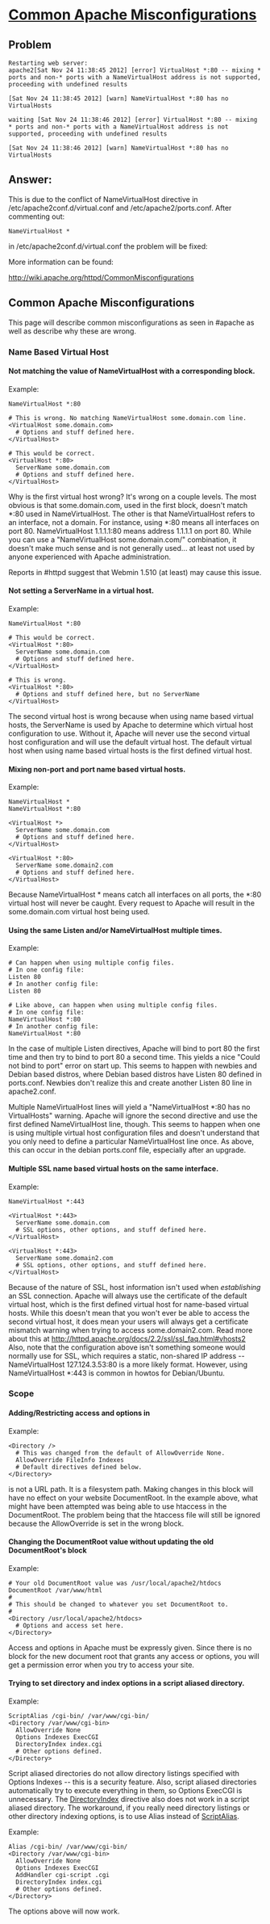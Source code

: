 # [Common Apache Misconfigurations](http://wiki.apache.org/httpd/CommonMisconfigurations)

## Problem
```
Restarting web server:
apache2[Sat Nov 24 11:38:45 2012] [error] VirtualHost *:80 -- mixing * ports and non-* ports with a NameVirtualHost address is not supported, proceeding with undefined results

[Sat Nov 24 11:38:45 2012] [warn] NameVirtualHost *:80 has no VirtualHosts

waiting [Sat Nov 24 11:38:46 2012] [error] VirtualHost *:80 -- mixing * ports and non-* ports with a NameVirtualHost address is not supported, proceeding with undefined results

[Sat Nov 24 11:38:46 2012] [warn] NameVirtualHost *:80 has no VirtualHosts
```

## Answer:

This is due to the conflict of NameVirtualHost directive in /etc/apache2conf.d/virtual.conf and /etc/apache2/ports.conf. After commenting out:
```
NameVirtualHost *
```
in  /etc/apache2conf.d/virtual.conf the problem will be fixed:

More information can be found:

<http://wiki.apache.org/httpd/CommonMisconfigurations>

## Common Apache Misconfigurations

This page will describe common misconfigurations as seen in #apache as well as describe why these are wrong.

### Name Based Virtual Host

#### Not matching the value of NameVirtualHost with a corresponding <VirtualHost> block.

Example:


    NameVirtualHost *:80

    # This is wrong. No matching NameVirtualHost some.domain.com line.
    <VirtualHost some.domain.com>
      # Options and stuff defined here.
    </VirtualHost>

    # This would be correct.
    <VirtualHost *:80>
      ServerName some.domain.com
      # Options and stuff defined here.
    </VirtualHost>

Why is the first virtual host wrong? It's wrong on a couple levels. The most obvious is that some.domain.com, used in the first <VirtualHost> block, doesn't match *:80 used in NameVirtualHost. The other is that NameVirtualHost refers to an interface, not a domain. For instance, using *:80 means all interfaces on port 80. NameVirtualHost 1.1.1.1:80 means address 1.1.1.1 on port 80. While you can use a "NameVirtualHost some.domain.com/<VirtualHost some.domain.com>" combination, it doesn't make much sense and is not generally used... at least not used by anyone experienced with Apache administration.

Reports in #httpd suggest that Webmin 1.510 (at least) may cause this issue.

#### Not setting a ServerName in a virtual host.

Example:


    NameVirtualHost *:80

    # This would be correct.
    <VirtualHost *:80>
      ServerName some.domain.com
      # Options and stuff defined here.
    </VirtualHost>

    # This is wrong.
    <VirtualHost *:80>
      # Options and stuff defined here, but no ServerName
    </VirtualHost>

The second virtual host is wrong because when using name based virtual hosts, the ServerName is used by Apache to determine which virtual host configuration to use. Without it, Apache will never use the second virtual host configuration and will use the default virtual host. The default virtual host when using name based virtual hosts is the first defined virtual host.

#### Mixing non-port and port name based virtual hosts.

Example:


    NameVirtualHost *
    NameVirtualHost *:80

    <VirtualHost *>
      ServerName some.domain.com
      # Options and stuff defined here.
    </VirtualHost>

    <VirtualHost *:80>
      ServerName some.domain2.com
      # Options and stuff defined here.
    </VirtualHost>

Because NameVirtualHost * means catch all interfaces on all ports, the *:80 virtual host will never be caught. Every request to Apache will result in the some.domain.com virtual host being used.

#### Using the same Listen and/or NameVirtualHost multiple times.

Example:


    # Can happen when using multiple config files.
    # In one config file:
    Listen 80
    # In another config file:
    Listen 80

    # Like above, can happen when using multiple config files.
    # In one config file:
    NameVirtualHost *:80
    # In another config file:
    NameVirtualHost *:80

In the case of multiple Listen directives, Apache will bind to port 80 the first time and then try to bind to port 80 a second time. This yields a nice "Could not bind to port" error on start up. This seems to happen with newbies and Debian based distros, where Debian based distros have Listen 80 defined in ports.conf. Newbies don't realize this and create another Listen 80 line in apache2.conf.

Multiple NameVirtualHost lines will yield a "NameVirtualHost *:80 has no VirtualHosts" warning. Apache will ignore the second directive and use the first defined NameVirtualHost line, though. This seems to happen when one is using multiple virtual host configuration files and doesn't understand that you only need to define a particular NameVirtualHost line once. As above, this can occur in the debian ports.conf file, especially after an upgrade.

#### Multiple SSL name based virtual hosts on the same interface.

Example:


    NameVirtualHost *:443

    <VirtualHost *:443>
      ServerName some.domain.com
      # SSL options, other options, and stuff defined here.
    </VirtualHost>

    <VirtualHost *:443>
      ServerName some.domain2.com
      # SSL options, other options, and stuff defined here.
    </VirtualHost>

Because of the nature of SSL, host information isn't used when _establishing_ an SSL connection. Apache will always use the certificate of the default virtual host, which is the first defined virtual host for name-based virtual hosts. While this doesn't mean that you won't ever be able to access the second virtual host, it does mean your users will always get a certificate mismatch warning when trying to access some.domain2.com. Read more about this at <http://httpd.apache.org/docs/2.2/ssl/ssl_faq.html#vhosts2> Also, note that the configuration above isn't something someone would normally use for SSL, which requires a static, non-shared IP address -- NameVirtualHost 127.124.3.53:80 is a more likely format. However, using NameVirtualHost *:443 is common in howtos for Debian/Ubuntu.

### Scope

#### Adding/Restricting access and options in <Directory />

Example:


    <Directory />
      # This was changed from the default of AllowOverride None.
      AllowOverride FileInfo Indexes
      # Default directives defined below.
    </Directory>

<Directory /> is not a URL path. It is a filesystem path. Making changes in this <Directory> block will have no effect on your website DocumentRoot. In the example above, what might have been attempted was being able to use htaccess in the DocumentRoot. The problem being that the htaccess file will still be ignored because the AllowOverride is set in the wrong <Directory> block.

#### Changing the DocumentRoot value without updating the old DocumentRoot's <Directory> block

Example:


    # Your old DocumentRoot value was /usr/local/apache2/htdocs
    DocumentRoot /var/www/html
    #
    # This should be changed to whatever you set DocumentRoot to.
    #
    <Directory /usr/local/apache2/htdocs>
      # Options and access set here.
    </Directory>

Access and options in Apache must be expressly given. Since there is no <Directory> block for the new document root that grants any access or options, you will get a permission error when you try to access your site.

#### Trying to set directory and index options in a script aliased directory.

Example:


    ScriptAlias /cgi-bin/ /var/www/cgi-bin/
    <Directory /var/www/cgi-bin>
      AllowOverride None
      Options Indexes ExecCGI
      DirectoryIndex index.cgi
      # Other options defined.
    </Directory>

Script aliased directories do not allow directory listings specified with Options Indexes -- this is a security feature. Also, script aliased directories automatically try to execute everything in them, so Options ExecCGI is unnecessary. The [DirectoryIndex](http://wiki.apache.org/httpd/DirectoryIndex) directive also does not work in a script aliased directory. The workaround, if you really need directory listings or other directory indexing options, is to use Alias instead of [ScriptAlias](http://wiki.apache.org/httpd/ScriptAlias).

Example:


    Alias /cgi-bin/ /var/www/cgi-bin/
    <Directory /var/www/cgi-bin>
      AllowOverride None
      Options Indexes ExecCGI
      AddHandler cgi-script .cgi
      DirectoryIndex index.cgi
      # Other options defined.
    </Directory>

The options above will now work.
